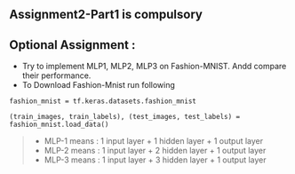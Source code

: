 ## Assignment2-Part1 is compulsory

## Optional Assignment :
- Try to implement MLP1, MLP2, MLP3 on Fashion-MNIST. Andd compare their performance.
- To Download Fashion-Mnist run following
```
fashion_mnist = tf.keras.datasets.fashion_mnist

(train_images, train_labels), (test_images, test_labels) = fashion_mnist.load_data()
```
> * MLP-1 means : 1 input layer + 1 hidden layer + 1 output layer
> * MLP-2 means : 1 input layer + 2 hidden layer + 1 output layer
> * MLP-3 means : 1 input layer + 3 hidden layer + 1 output layer
